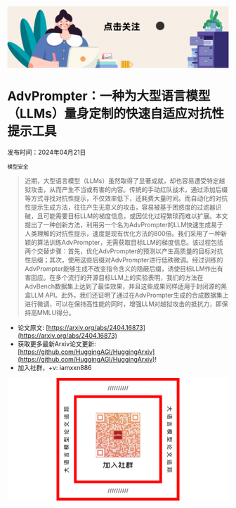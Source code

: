 ![](https://raw.githubusercontent.com/HuggingAGI/HuggingArxiv/main/imgs/follow2.gif)
# AdvPrompter：一种为大型语言模型（LLMs）量身定制的快速自适应对抗性提示工具
发布时间：2024年04月21日

`模型安全`
> 近期，大型语言模型（LLMs）虽然取得了显著成就，却也容易遭受特定越狱攻击，从而产生不当或有害的内容。传统的手动红队战术，通过添加后缀等方式寻找对抗性提示，不仅效率低下，还耗费大量时间。而自动化的对抗性提示生成方法，往往产生无意义的攻击，容易被基于困惑度的过滤器识破，且可能需要目标LLM的梯度信息，或因优化过程繁琐而难以扩展。本文提出了一种创新方法，利用另一个名为AdvPrompter的LLM快速生成易于人类理解的对抗性提示，速度是现有优化方法的800倍。我们采用了一种新颖的算法训练AdvPrompter，无需获取目标LLM的梯度信息。该过程包括两个交替步骤：首先，优化AdvPrompter的预测以产生高质量的目标对抗性后缀；其次，使用这些后缀对AdvPrompter进行低秩微调。经过训练的AdvPrompter能够生成不改变指令含义的隐蔽后缀，诱使目标LLM作出有害回应。在多个流行的开源目标LLM上的实验表明，我们的方法在AdvBench数据集上达到了最佳效果，并且这些成果同样适用于封闭源的黑盒LLM API。此外，我们还证明了通过在AdvPrompter生成的合成数据集上进行微调，可以在保持高性能的同时，增强LLM对越狱攻击的抵抗力，即保持高MMLU得分。



- 论文原文: [https://arxiv.org/abs/2404.16873](https://arxiv.org/abs/2404.16873)
- 获取更多最新Arxiv论文更新: [https://github.com/HuggingAGI/HuggingArxiv](https://github.com/HuggingAGI/HuggingArxiv)!
- 加入社群，+v: iamxxn886

![](https://raw.githubusercontent.com/HuggingAGI/HuggingArxiv/main/imgs/qrcode.png)